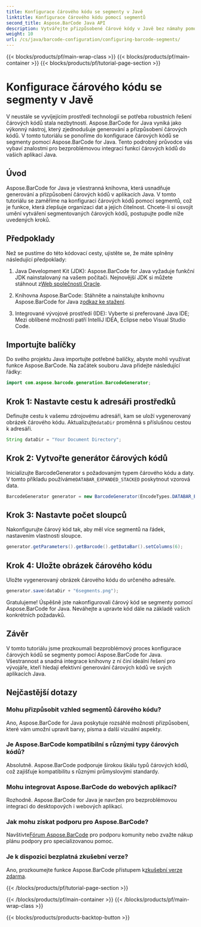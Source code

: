 ```yaml
---
title: Konfigurace čárového kódu se segmenty v Javě
linktitle: Konfigurace čárového kódu pomocí segmentů
second_title: Aspose.BarCode Java API
description: Vytvářejte přizpůsobené čárové kódy v Javě bez námahy pomocí Aspose.BarCode. Všestranné, efektivní a přátelské pro vývojáře.
weight: 10
url: /cs/java/barcode-configuration/configuring-barcode-segments/
---
```


{{< blocks/products/pf/main-wrap-class >}}
{{< blocks/products/pf/main-container >}}
{{< blocks/products/pf/tutorial-page-section >}}

# Konfigurace čárového kódu se segmenty v Javě


V neustále se vyvíjejícím prostředí technologií se potřeba robustních řešení čárových kódů stala nezbytností. Aspose.BarCode for Java vyniká jako výkonný nástroj, který zjednodušuje generování a přizpůsobení čárových kódů. V tomto tutoriálu se ponoříme do konfigurace čárových kódů se segmenty pomocí Aspose.BarCode for Java. Tento podrobný průvodce vás vybaví znalostmi pro bezproblémovou integraci funkcí čárových kódů do vašich aplikací Java.

## Úvod

Aspose.BarCode for Java je všestranná knihovna, která usnadňuje generování a přizpůsobení čárových kódů v aplikacích Java. V tomto tutoriálu se zaměříme na konfiguraci čárových kódů pomocí segmentů, což je funkce, která zlepšuje organizaci dat a jejich čitelnost. Chcete-li si osvojit umění vytváření segmentovaných čárových kódů, postupujte podle níže uvedených kroků.

## Předpoklady

Než se pustíme do této kódovací cesty, ujistěte se, že máte splněny následující předpoklady:

1.  Java Development Kit (JDK): Aspose.BarCode for Java vyžaduje funkční JDK nainstalovaný na vašem počítači. Nejnovější JDK si můžete stáhnout z[Web společnosti Oracle](https://www.oracle.com/java/technologies/javase-downloads.html).

2.  Knihovna Aspose.BarCode: Stáhněte a nainstalujte knihovnu Aspose.BarCode for Java z[odkaz ke stažení](https://releases.aspose.com/barcode/java/).

3. Integrované vývojové prostředí (IDE): Vyberte si preferované Java IDE; Mezi oblíbené možnosti patří IntelliJ IDEA, Eclipse nebo Visual Studio Code.

## Importujte balíčky

Do svého projektu Java importujte potřebné balíčky, abyste mohli využívat funkce Aspose.BarCode. Na začátek souboru Java přidejte následující řádky:

```java
import com.aspose.barcode.generation.BarcodeGenerator;
```

## Krok 1: Nastavte cestu k adresáři prostředků

 Definujte cestu k vašemu zdrojovému adresáři, kam se uloží vygenerovaný obrázek čárového kódu. Aktualizujte`dataDir` proměnná s příslušnou cestou k adresáři.

```java
String dataDir = "Your Document Directory";
```

## Krok 2: Vytvořte generátor čárových kódů

 Inicializujte BarcodeGenerator s požadovaným typem čárového kódu a daty. V tomto příkladu používáme`DATABAR_EXPANDED_STACKED` poskytnout vzorová data.

```java
BarcodeGenerator generator = new BarcodeGenerator(EncodeTypes.DATABAR_EXPANDED_STACKED, "(01)98898765432106(3202)012345(15)991231");
```

## Krok 3: Nastavte počet sloupců

Nakonfigurujte čárový kód tak, aby měl více segmentů na řádek, nastavením vlastnosti sloupce.

```java
generator.getParameters().getBarcode().getDataBar().setColumns(6);
```

## Krok 4: Uložte obrázek čárového kódu

Uložte vygenerovaný obrázek čárového kódu do určeného adresáře.

```java
generator.save(dataDir + "6segments.png");
```

Gratulujeme! Úspěšně jste nakonfigurovali čárový kód se segmenty pomocí Aspose.BarCode for Java. Neváhejte a upravte kód dále na základě vašich konkrétních požadavků.

## Závěr

V tomto tutoriálu jsme prozkoumali bezproblémový proces konfigurace čárových kódů se segmenty pomocí Aspose.BarCode for Java. Všestrannost a snadná integrace knihovny z ní činí ideální řešení pro vývojáře, kteří hledají efektivní generování čárových kódů ve svých aplikacích Java.

## Nejčastější dotazy

### Mohu přizpůsobit vzhled segmentů čárového kódu?
Ano, Aspose.BarCode for Java poskytuje rozsáhlé možnosti přizpůsobení, které vám umožní upravit barvy, písma a další vizuální aspekty.

### Je Aspose.BarCode kompatibilní s různými typy čárových kódů?
Absolutně. Aspose.BarCode podporuje širokou škálu typů čárových kódů, což zajišťuje kompatibilitu s různými průmyslovými standardy.

### Mohu integrovat Aspose.BarCode do webových aplikací?
Rozhodně. Aspose.BarCode for Java je navržen pro bezproblémovou integraci do desktopových i webových aplikací.

### Jak mohu získat podporu pro Aspose.BarCode?
 Navštivte[Fórum Aspose.BarCode](https://forum.aspose.com/c/barcode/13) pro podporu komunity nebo zvažte nákup plánu podpory pro specializovanou pomoc.

### Je k dispozici bezplatná zkušební verze?
 Ano, prozkoumejte funkce Aspose.BarCode přístupem k[zkušební verze zdarma](https://releases.aspose.com/).

{{< /blocks/products/pf/tutorial-page-section >}}

{{< /blocks/products/pf/main-container >}}
{{< /blocks/products/pf/main-wrap-class >}}

{{< blocks/products/products-backtop-button >}}
